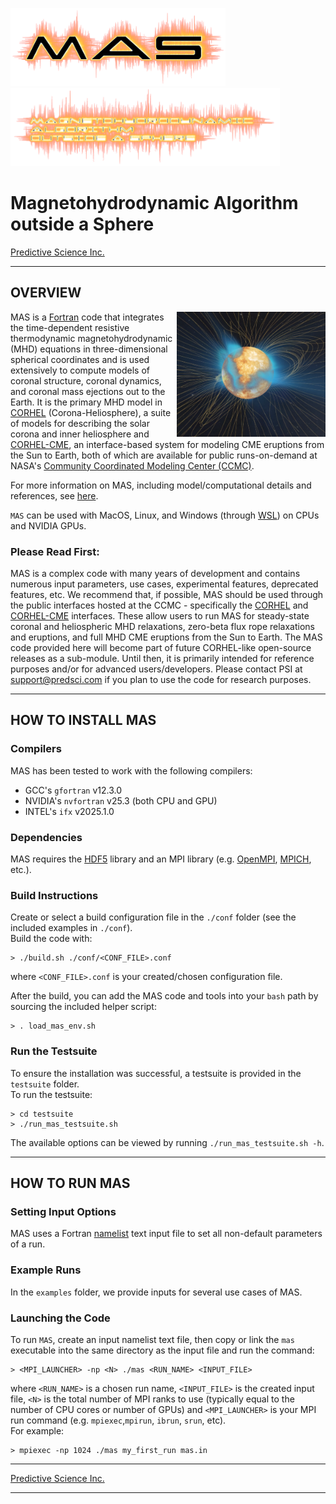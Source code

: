 <img height=125 src="doc/mas_logo.png" alt="MAS"/> <img height=125 src="doc/mas_logo_text.png" alt="MAS"/>
  
# Magnetohydrodynamic Algorithm outside a Sphere  

[Predictive Science Inc.](https://www.predsci.com)  
  
--------------------------------  
  
## OVERVIEW ##

<a href="https://fortran-lang.org)"><img align="right" height=200 src="doc/mas_bast_vis_sml.png" alt="MAS"/></a>MAS is a [Fortran](https://fortran-lang.org) code that integrates the time-dependent resistive thermodynamic magnetohydrodynamic (MHD) equations in three-dimensional spherical coordinates and is used extensively to compute models of coronal structure, coronal dynamics, and coronal mass ejections out to the Earth. It is the primary MHD model in [CORHEL](https://ccmc.gsfc.nasa.gov/models/CORHEL-MAS_WSA_ENLIL~5.0) (Corona-Heliosphere), a suite of models for describing the solar corona and inner heliosphere and [CORHEL-CME](https://ccmc.gsfc.nasa.gov/models/CORHEL-CME~1), an interface-based system for modeling CME eruptions from the Sun to Earth, both of which are available for public runs-on-demand at NASA's [Community Coordinated Modeling Center (CCMC)](https://ccmc.gsfc.nasa.gov).  
  
For more information on MAS, including model/computational details and references, see [here](https://predsci.com/mas).  
  
`MAS` can be used with MacOS, Linux, and Windows (through [WSL](https://learn.microsoft.com/en-us/windows/wsl)) on CPUs and NVIDIA GPUs. 


### Please Read First: ###
  
MAS is a complex code with many years of development and contains numerous input parameters, use cases, experimental features, deprecated features, etc.  We recommend that, if possible, MAS should be used through the public interfaces hosted at the CCMC - specifically the [CORHEL](https://ccmc.gsfc.nasa.gov/models/CORHEL-MAS_WSA_ENLIL~5.0) and [CORHEL-CME](https://ccmc.gsfc.nasa.gov/models/CORHEL-CME~1) interfaces.  These allow users to run MAS for steady-state coronal and heliospheric MHD relaxations, zero-beta flux rope relaxations and eruptions, and full MHD CME eruptions from the Sun to Earth.  The MAS code provided here will become part of future CORHEL-like open-source releases as a sub-module.  Until then, it is primarily intended for reference purposes and/or for advanced users/developers.  Please contact PSI at support@predsci.com if you plan to use the code for research purposes.


--------------------------------
  
## HOW TO INSTALL MAS ##
  
### Compilers ###
MAS has been tested to work with the following compilers:  
  
 - GCC's `gfortran` v12.3.0  
 - NVIDIA's `nvfortran` v25.3 (both CPU and GPU)  
 - INTEL's `ifx` v2025.1.0  
  

### Dependencies ###
MAS requires the [HDF5](https://www.hdfgroup.org/solutions/hdf5) library and an MPI library (e.g. [OpenMPI](https://www.open-mpi.org), [MPICH](https://www.mpich.org), etc.).

### Build Instructions ###
Create or select a build configuration file in the `./conf` folder (see the included examples in `./conf`).  
Build the code with:
```
> ./build.sh ./conf/<CONF_FILE>.conf
```
where `<CONF_FILE>.conf` is your created/chosen configuration file.  
 
  
After the build, you can add the MAS code and tools into your `bash` path by sourcing the included helper script:  
```
> . load_mas_env.sh
```
### Run the Testsuite ###
  
To ensure the installation was successful, a testsuite is provided in the `testsuite` folder.  
To run the testsuite:
```
> cd testsuite
> ./run_mas_testsuite.sh
```
The available options can be viewed by running `./run_mas_testsuite.sh -h`.  
  
--------------------------------
  
## HOW TO RUN MAS ##

### Setting Input Options ###

MAS uses a Fortran [namelist](https://cyber.dabamos.de/programming/modernfortran/namelists.html) text input file to set all non-default parameters of a run.  
  
### Example Runs ###
  
In the `examples` folder, we provide inputs for several use cases of MAS.  

### Launching the Code ###
  
To run `MAS`, create an input namelist text file, then copy or link the `mas` executable into the same directory as the input file and run the command:  
```
> <MPI_LAUNCHER> -np <N> ./mas <RUN_NAME> <INPUT_FILE> 
```
where `<RUN_NAME>` is a chosen run name, `<INPUT_FILE>` is the created input file, `<N>` is the total number of MPI ranks to use (typically equal to the number of CPU cores or number of GPUs) and `<MPI_LAUNCHER>` is your MPI run command (e.g. `mpiexec`,`mpirun`, `ibrun`, `srun`, etc).  
For example:  
```
> mpiexec -np 1024 ./mas my_first_run mas.in
```  
  
--------------------------------  
  
[Predictive Science Inc.](https://www.predsci.com)   

--------------------------------  

